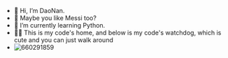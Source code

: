 - 👋 Hi, I’m DaoNan.
- 👀 Maybe you like Messi too? 
- 🌱 I’m currently learning Python.
- 🐕‍🦺 This is my code's home, and below is my code's watchdog, which is cute and you can just walk around
- ![660291859](https://user-images.githubusercontent.com/99940108/158106005-de362ae3-977f-42d9-aeb1-38ccf0567861.jpeg)


